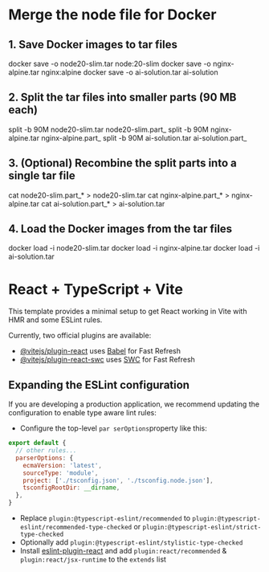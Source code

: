 # Merge the node file for Docker
## 1. Save Docker images to tar files
docker save -o node20-slim.tar node:20-slim
docker save -o nginx-alpine.tar nginx:alpine
docker save -o ai-solution.tar ai-solution

## 2. Split the tar files into smaller parts (90 MB each)
split -b 90M node20-slim.tar node20-slim.part_
split -b 90M nginx-alpine.tar nginx-alpine.part_
split -b 90M ai-solution.tar ai-solution.part_

## 3. (Optional) Recombine the split parts into a single tar file
cat node20-slim.part_* > node20-slim.tar
cat nginx-alpine.part_* > nginx-alpine.tar
cat ai-solution.part_* > ai-solution.tar

## 4. Load the Docker images from the tar files
docker load -i node20-slim.tar
docker load -i nginx-alpine.tar
docker load -i ai-solution.tar



# React + TypeScript + Vite

This template provides a minimal setup to get React working in Vite with HMR and some ESLint rules.

Currently, two official plugins are available:

- [@vitejs/plugin-react](https://github.com/vitejs/vite-plugin-react/blob/main/packages/plugin-react/README.md) uses [Babel](https://babeljs.io/) for Fast Refresh
- [@vitejs/plugin-react-swc](https://github.com/vitejs/vite-plugin-react-swc) uses [SWC](https://swc.rs/) for Fast Refresh

## Expanding the ESLint configuration

If you are developing a production application, we recommend updating the configuration to enable type aware lint rules:

- Configure the top-level `par serOptions`property like this:

```js
export default {
  // other rules...
  parserOptions: {
    ecmaVersion: 'latest',
    sourceType: 'module',
    project: ['./tsconfig.json', './tsconfig.node.json'],
    tsconfigRootDir: __dirname,
  },
}
```

- Replace `plugin:@typescript-eslint/recommended` to `plugin:@typescript-eslint/recommended-type-checked` or `plugin:@typescript-eslint/strict-type-checked`
- Optionally add `plugin:@typescript-eslint/stylistic-type-checked`
- Install [eslint-plugin-react](https://github.com/jsx-eslint/eslint-plugin-react) and add `plugin:react/recommended` & `plugin:react/jsx-runtime` to the `extends` list
